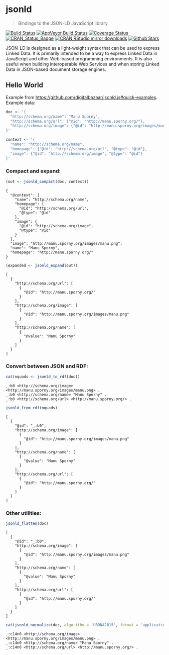 # jsonld

> Bindings to the JSON-LD JavaScript library

[![Build Status](https://travis-ci.org/ropensci/jsonld.svg?branch=master)](https://travis-ci.org/ropensci/jsonld)
[![AppVeyor Build Status](https://ci.appveyor.com/api/projects/status/github/ropensci/jsonld?branch=master&svg=true)](https://ci.appveyor.com/project/jeroenooms/jsonld)
[![Coverage Status](https://codecov.io/github/ropensci/jsonld/coverage.svg?branch=master)](https://codecov.io/github/ropensci/jsonld?branch=master)
[![CRAN_Status_Badge](http://www.r-pkg.org/badges/version/jsonld)](https://cran.r-project.org/package=jsonld)
[![CRAN RStudio mirror downloads](http://cranlogs.r-pkg.org/badges/jsonld)](https://cran.r-project.org/package=jsonld)
[![Github Stars](https://img.shields.io/github/stars/ropensci/jsonld.svg?style=social&label=Github)](https://github.com/ropensci/jsonld)


JSON-LD is designed as a light-weight syntax that can be used to express 
Linked Data. It is primarily intended to be a way to express Linked Data in JavaScript
and other Web-based programming environments. It is also useful when building 
interoperable Web Services and when storing Linked Data in JSON-based document storage
engines.

## Hello World



Example from https://github.com/digitalbazaar/jsonld.js#quick-examples. Example data:


```r
doc <- '{
  "http://schema.org/name": "Manu Sporny",
  "http://schema.org/url": {"@id": "http://manu.sporny.org/"},
  "http://schema.org/image": {"@id": "http://manu.sporny.org/images/manu.png"}
}'

context <- '{
  "name": "http://schema.org/name",
  "homepage": {"@id": "http://schema.org/url", "@type": "@id"},
  "image": {"@id": "http://schema.org/image", "@type": "@id"}
}'
```

### Compact and expand:


```r
(out <- jsonld_compact(doc, context))
```

```
{
  "@context": {
    "name": "http://schema.org/name",
    "homepage": {
      "@id": "http://schema.org/url",
      "@type": "@id"
    },
    "image": {
      "@id": "http://schema.org/image",
      "@type": "@id"
    }
  },
  "image": "http://manu.sporny.org/images/manu.png",
  "name": "Manu Sporny",
  "homepage": "http://manu.sporny.org/"
} 
```

```r
(expanded <- jsonld_expand(out))
```

```
[
  {
    "http://schema.org/url": [
      {
        "@id": "http://manu.sporny.org/"
      }
    ],
    "http://schema.org/image": [
      {
        "@id": "http://manu.sporny.org/images/manu.png"
      }
    ],
    "http://schema.org/name": [
      {
        "@value": "Manu Sporny"
      }
    ]
  }
] 
```

### Convert between JSON and RDF:


```r
cat(nquads <- jsonld_to_rdf(doc))
```

```
_:b0 <http://schema.org/image> <http://manu.sporny.org/images/manu.png> .
_:b0 <http://schema.org/name> "Manu Sporny" .
_:b0 <http://schema.org/url> <http://manu.sporny.org/> .
```

```r
jsonld_from_rdf(nquads)
```

```
[
  {
    "@id": "_:b0",
    "http://schema.org/image": [
      {
        "@id": "http://manu.sporny.org/images/manu.png"
      }
    ],
    "http://schema.org/name": [
      {
        "@value": "Manu Sporny"
      }
    ],
    "http://schema.org/url": [
      {
        "@id": "http://manu.sporny.org/"
      }
    ]
  }
] 
```

### Other utilities:


```r
jsonld_flatten(doc)
```

```
[
  {
    "@id": "_:b0",
    "http://schema.org/image": [
      {
        "@id": "http://manu.sporny.org/images/manu.png"
      }
    ],
    "http://schema.org/name": [
      {
        "@value": "Manu Sporny"
      }
    ],
    "http://schema.org/url": [
      {
        "@id": "http://manu.sporny.org/"
      }
    ]
  }
] 
```

```r
cat(jsonld_normalize(doc, algorithm = 'URDNA2015', format = 'application/nquads'))
```

```
_:c14n0 <http://schema.org/image> <http://manu.sporny.org/images/manu.png> .
_:c14n0 <http://schema.org/name> "Manu Sporny" .
_:c14n0 <http://schema.org/url> <http://manu.sporny.org/> .
```

